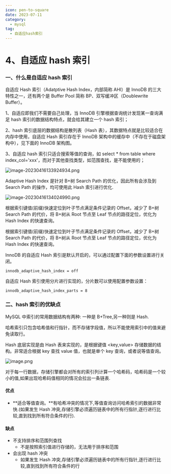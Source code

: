 ```yaml
---
icon: pen-to-square
date: 2023-07-11
category:
  - mysql
tag:
  - 自适应hash索引
---
```


# 4、自适应 hash 索引



### 一、什么是自适应 hash 索引

自适应 Hash 索引（Adatptive Hash Index，内部简称 AHI）是 InnoDB 的三大特性之一，还有两个是 Buffer Pool 简称 BP、双写缓冲区（Doublewrite Buffer）。

1、自适应即我们不需要自己处理，当 InnoDB 引擎根据查询统计发现某一查询满足 hash 索引的数据结构特点，就会给其建立一个 hash 索引；

2、hash 索引底层的数据结构是散列表（Hash 表），其数据特点就是比较适合在内存中使用，自适应 Hash 索引存在于 InnoDB 架构中的缓存中（不存在于磁盘架构中），见下面的 InnoDB 架构图。

3、自适应 hash 索引只适合搜索等值的查询，如 select \* from table where index_col='xxx'，而对于其他查找类型，如范围查找，是不能使用的；

![image-20230416133924934.png](https://s2.loli.net/2023/04/22/CBYavgU5MNhmOoH.png)

Adaptive Hash Index 是针对 B+树 Search Path 的优化，因此所有会涉及到 Search Path 的操作，均可使用此 Hash 索引进行优化.

![image-20230416134024990.png](https://s2.loli.net/2023/04/22/2sVtzbo1NJwX89c.png)

根据索引键值(前缀)快速定位到叶子节点满足条件记录的 Offset，减少了 B+树 Search Path 的代价，将 B+树从 Root 节点至 Leaf 节点的路径定位，优化为 Hash Index 的快速查询。

根据索引键值(前缀)快速定位到叶子节点满足条件记录的 Offset，减少了 B+树 Search Path 的代价，将 B+树从 Root 节点至 Leaf 节点的路径定位，优化为 Hash Index 的快速查询。

InnoDB 的自适应 Hash 索引是默认开启的，可以通过配置下面的参数设置进行关闭。

```
innodb_adaptive_hash_index = off
```

自适应 Hash 索引使用分片进行实现的，分片数可以使用配置参数设置：

```
innodb_adaptive_hash_index_parts = 8
```



### 二、hash 索引的优缺点

MySQL 中索引的常用数据结构有两种: 一种是 B+Tree,另一种则是 Hash.

哈希索引只包含哈希值和行指针，而不存储字段值，所以不能使用索引中的值来避免读取行。

Hash 底层实现是由 Hash 表来实现的，是根据键值 <key,value> 存储数据的结构。非常适合根据 key 查找 value 值，也就是单个 key 查询，或者说等值查询。

![image.png](https://fynotefile.oss-cn-zhangjiakou.aliyuncs.com/fynote/fyfile/16657/1607287731925286912/07494f5bfaff4208a65c0d7426708b47.png)

对于每一行数据，存储引擎都会对所有的索引列计算一个哈希码，哈希码是一个较小的值,如果出现哈希码值相同的情况会拉出一条链表.

#### 优点

- **适合等值查询。**有哈希冲突的情况下,等值查询访问哈希索引的数据非常快.(如果发生 Hash 冲突,存储引擎必须遍历链表中的所有行指针,逐行进行比较,直到找到所有符合条件的行).

#### 缺点

- 不支持排序和范围列查找
  - 不是按照索引值进行存储的，无法用于排序和范围
- 会出现 hash 冲突
  - 如果发生 Hash 冲突,存储引擎必须遍历链表中的所有行指针,逐行进行比较,直到找到所有符合条件的行
